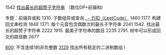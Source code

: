 1542  [找出最长的超赞子字符串](https://leetcode.cn/problems/find-longest-awesome-substring/) （数位DP+前缀和)

专题：前缀异或和
1310. 子数组异或查询 [. - 力扣（LeetCode）](https://leetcode.cn/problems/xor-queries-of-a-subarray/) 1460
1177. 构建回文串检测 1848
1371. 每个元音包含偶数次的最长子字符串 2041
1542. 找出最长的超赞子字符串 2222
1915. 最美子字符串的数目 2235
2791. 树中可以形成回文的路径数 2677

[600](https://leetcode.cn/problems/non-negative-integers-without-consecutive-ones/?envType=daily-question&envId=2024-08-05): 不含连续1的非负整数
[3129](https://leetcode.cn/problems/find-all-possible-stable-binary-arrays-i/) 找出所有稳定的二进制数组 I